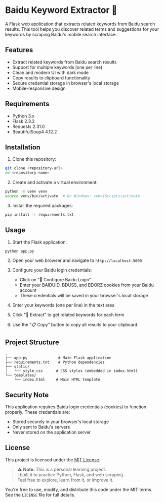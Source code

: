 # Baidu Keyword Extractor 🤖

A Flask web application that extracts related keywords from Baidu search results. This tool helps you discover related terms and suggestions for your keywords by scraping Baidu's mobile search interface.

## Features

- Extract related keywords from Baidu search results
- Support for multiple keywords (one per line)
- Clean and modern UI with dark mode
- Copy results to clipboard functionality
- Secure credential storage in browser's local storage
- Mobile-responsive design

## Requirements

- Python 3.x
- Flask 2.3.3
- Requests 2.31.0
- BeautifulSoup4 4.12.2

## Installation

1. Clone this repository:
```bash
git clone <repository-url>
cd <repository-name>
```

2. Create and activate a virtual environment:
```bash
python -m venv venv
source venv/bin/activate  # On Windows: venv\Scripts\activate
```

3. Install the required packages:
```bash
pip install -r requirements.txt
```

## Usage

1. Start the Flask application:
```bash
python app.py
```

2. Open your web browser and navigate to `http://localhost:5000`

3. Configure your Baidu login credentials:
   - Click on "🔐 Configure Baidu Login"
   - Enter your BAIDUID, BDUSS, and BDORZ cookies from your Baidu account
   - These credentials will be saved in your browser's local storage

4. Enter your keywords (one per line) in the text area

5. Click "🧠 Extract" to get related keywords for each term

6. Use the "📋 Copy" button to copy all results to your clipboard

## Project Structure

```
.
├── app.py              # Main Flask application
├── requirements.txt    # Python dependencies
├── static/
│   └── style.css      # CSS styles (embedded in index.html)
└── templates/
    └── index.html     # Main HTML template
```

## Security Note

This application requires Baidu login credentials (cookies) to function properly. These credentials are:
- Stored securely in your browser's local storage
- Only sent to Baidu's servers
- Never stored on the application server

## License

This project is licensed under the [MIT License](./LICENSE).

> ⚠️ **Note:** This is a personal learning project.  
> I built it to practice Python, Flask, and web scraping.  
> Feel free to explore, learn from it, or improve it.

You're free to use, modify, and distribute this code under the MIT terms.  
See the `LICENSE` file for full details.
